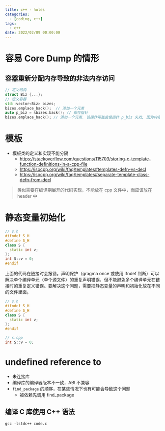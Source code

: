 ```yaml
---
title: c++ - holes
categories: 
  - [coding, c++]
tags:
  - c++
date: 2022/02/09 00:00:00
---
```


# 容易 Core Dump 的情形

## 容器重新分配内存导致的非法内存访问

```c++
// 定义结构
struct Biz {...};
// 定义容器
std::vector<Biz> bizes;
bizes.emplace_back();  // 添加一个元素
auto p_biz = &bizes.back(); // 保存指针
bizes.emplace_back(); // 添加一个元素. 该操作可能会使指针 p_biz 失效, 因为内存重新分配
```

# 模板

- 模板类的定义和实现不能分隔
  - https://stackoverflow.com/questions/115703/storing-c-template-function-definitions-in-a-cpp-file
  - https://isocpp.org/wiki/faq/templates#templates-defn-vs-decl
  - https://isocpp.org/wiki/faq/templates#separate-template-class-defn-from-decl

> 类似需要在编译期展开的代码实现，不能放在 cpp 文件中，而应该放在 header 中

# 静态变量初始化

```c++
// s.h
#ifndef S_H
#define S_H
class S {
  static int v;
};
int S::v = 0;
#endif
```

上面的代码在链接时会报错。声明保护（gragma once 或使用 ifndef 判断）可以解决单个编译单元（单个源文件）的重复声明错误，但不能避免多个编译单元在链接时的重复定义错误。要解决这个问题，需要把静态变量的声明和初始化放在不同的文件里面。

```c++
// s.h
#ifndef S_H
#define S_H
class S {
  static int v;
};
#endif

// s.cpp
int S::v = 0;
```

# undefined reference to

- 未连接库
- 编译库的编译器版本不一致，ABI 不兼容
- `find_package` 的顺序，在某些情况下也有可能会导致这个问题
  - 被依赖先调用 find_package


## 编译 C 库使用 C++ 语法

```shell
gcc -lstdc++ code.c
```

